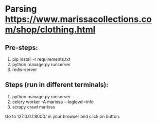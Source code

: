 # Parsing https://www.marissacollections.com/shop/clothing.html

## Pre-steps:

1. pip install -r requirements.txt
2. python manage.py runserver
3. redis-server

## Steps (run in different terminals):

1. python manage.py runserver
2. celery worker -A marissa --loglevel=info
3. scrapy crawl marissa


Go to 127.0.0.1:8000/ in your browser and click on button.
